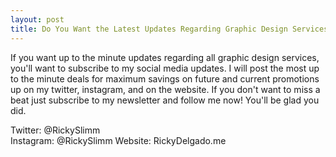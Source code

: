 ```yaml
---
layout: post
title: Do You Want the Latest Updates Regarding Graphic Design Services?
---
```


If you want up to the minute updates regarding all graphic design services, you'll want to subscribe to my social media updates. I will post the most up to the minute deals for maximum savings on future and current promotions up on my twitter, instagram, and on the website. If you don't want to miss a beat just subscribe to my newsletter and follow me now! You'll be glad you did.

Twitter: @RickySlimm  
Instagram: @RickySlimm
Website: RickyDelgado.me
